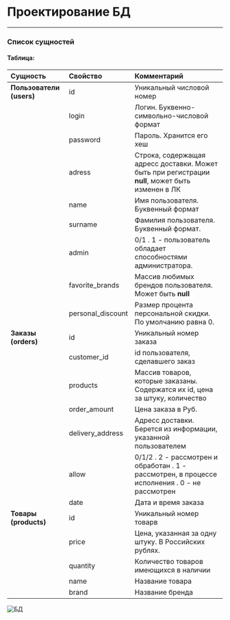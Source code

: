 # Проектирование БД
---
### Список сущностей

#### Таблица:
| Сущность | Свойство | Комментарий |
| :------ | :------ | :--- |
| **Пользователи (users)**| id | Уникальный числовой номер |
|  | login | Логин. Буквенно-символьно-числовой формат|
|  | password | Пароль. Хранится его хеш |
|  | adress | Строка, содержащая адресс доставки. Может быть при регистрации **null**, может быть изменен в ЛК|
|  | name | Имя пользователя. Буквенный формат |
|  | surname | Фамилия пользователя. Буквенный формат. |
|  | admin | 0/1 . 1 - пользователь обладает способностями администратора. |
|  | favorite_brands| Массив любимых брендов пользователя. Может быть **null** |
|  | personal_discount | Размер процента персональной скидки. По умолчанию равна 0.|
| **Заказы (orders)**| id | Уникальный номер заказа |
|  | customer_id | id пользователя, сделавшего заказ |
|  | products | Массив товаров, которые заказаны. Содержатся их id, цена за штуку, количество |
|  | order_amount  | Цена заказа в Руб. |
|  | delivery_address | Адресс доставки. Берется из информации, указанной пользователем |
|  | allow  | 0/1/2 . 2 - рассмотрен и обработан . 1 - рассмотрен, в процессе исполнения . 0 - не рассмотрен |
|  | date  | Дата и время заказа|
| **Товары (products)**| id | Уникальный номер товарв |
|  | price | Цена, указанная за одну штуку. В Российских рублях. |
|  | quantity | Количество товаров имеющихся в наличии |
|  | name  | Название товара |
|  | brand | Название бренда |



![БД](https://user-images.githubusercontent.com/58702589/141993172-3655d1e2-6be6-488b-9e5e-d543deaf9be6.png)


